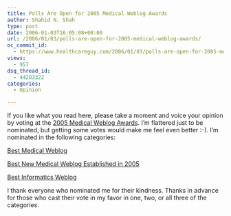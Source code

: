 ```yaml
---
title: Polls Are Open for 2005 Medical Weblog Awards
author: Shahid N. Shah
type: post
date: 2006-01-03T16:05:08+00:00
url: /2006/01/03/polls-are-open-for-2005-medical-weblog-awards/
oc_commit_id:
  - https://www.healthcareguy.com/2006/01/03/polls-are-open-for-2005-medical-weblog-awards/1478768979
views:
  - 957
dsq_thread_id:
  - 44283322
categories:
  - Opinion

---
```

If you like what you read here, please take a moment and voice your opinion by voting at the [2005 Medical Weblog Awards][1]. I&#8217;m flattered just to be nominated, but getting some votes would make me feel even better :-). I&#8217;m nominated in the following categories:

[Best Medical Weblog][2]

[Best New Medical Weblog Established in 2005][3]

[Best Informatics Weblog][4]

I thank everyone who nominated me for their kindness. Thanks in advance for those who cast their vote in my favor in one, two, or all three of the categories.

 [1]: http://www.medgadget.com/archives/2006/01/2005_medical_we.html
 [2]: http://www.medgadget.com/2005bestmedical.php
 [3]: http://www.medgadget.com/2005bestnew.php
 [4]: http://medgadget.com/2005besttechnology.php